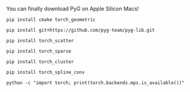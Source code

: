You can finally download PyG on Apple Silicon Macs!

```
pip install cmake torch_geometric

pip install git+https://github.com/pyg-team/pyg-lib.git

pip install torch_scatter

pip install torch_sparse

pip install torch_cluster

pip install torch_spline_conv

python -c "import torch; print(torch.backends.mps.is_available())"

```
